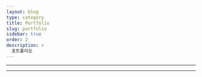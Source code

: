 ```yaml
---
layout: blog
type: category
title: Portfolio
slug: portfolio
sidebar: true
order: 2
description: >
  포트폴리오
---
```

---

---
